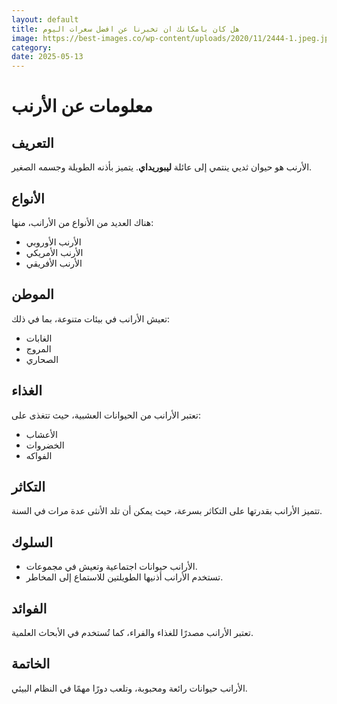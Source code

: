 ```yaml
---
layout: default
title: هل كان بامكانك ان تخبرنا عن افضل سعرات اليوم
image: https://best-images.co/wp-content/uploads/2020/11/2444-1.jpeg.jpg
category: 
date: 2025-05-13
---
```

# معلومات عن الأرنب

## التعريف
الأرنب هو حيوان ثديي ينتمي إلى عائلة **ليبوريداي**. يتميز بأذنه الطويلة وجسمه الصغير.


## الأنواع
هناك العديد من الأنواع من الأرانب، منها:
- الأرنب الأوروبي
- الأرنب الأمريكي
- الأرنب الأفريقي

## الموطن
تعيش الأرانب في بيئات متنوعة، بما في ذلك:
- الغابات
- المروج
- الصحاري

## الغذاء
تعتبر الأرانب من الحيوانات العشبية، حيث تتغذى على:
- الأعشاب
- الخضروات
- الفواكه

## التكاثر
تتميز الأرانب بقدرتها على التكاثر بسرعة، حيث يمكن أن تلد الأنثى عدة مرات في السنة.

## السلوك
- الأرانب حيوانات اجتماعية وتعيش في مجموعات.
- تستخدم الأرانب أذنيها الطويلتين للاستماع إلى المخاطر.

## الفوائد
تعتبر الأرانب مصدرًا للغذاء والفراء، كما تُستخدم في الأبحاث العلمية.

## الخاتمة
الأرانب حيوانات رائعة ومحبوبة، وتلعب دورًا مهمًا في النظام البيئي.
